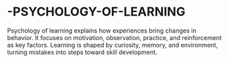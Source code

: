 # -PSYCHOLOGY-OF-LEARNING
Psychology of learning explains how experiences bring changes in behavior. It focuses on motivation, observation, practice, and reinforcement as key factors. Learning is shaped by curiosity, memory, and environment, turning mistakes into steps toward skill development.
